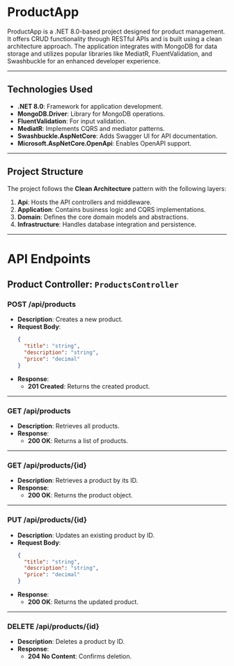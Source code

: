 # ProductApp

ProductApp is a .NET 8.0-based project designed for product management. It offers CRUD functionality through RESTful APIs and is built using a clean architecture approach. The application integrates with MongoDB for data storage and utilizes popular libraries like MediatR, FluentValidation, and Swashbuckle for an enhanced developer experience.

---

## **Technologies Used**
- **.NET 8.0**: Framework for application development.
- **MongoDB.Driver**: Library for MongoDB operations.
- **FluentValidation**: For input validation.
- **MediatR**: Implements CQRS and mediator patterns.
- **Swashbuckle.AspNetCore**: Adds Swagger UI for API documentation.
- **Microsoft.AspNetCore.OpenApi**: Enables OpenAPI support.

---

## **Project Structure**
The project follows the **Clean Architecture** pattern with the following layers:

1. **Api**: Hosts the API controllers and middleware.
2. **Application**: Contains business logic and CQRS implementations.
3. **Domain**: Defines the core domain models and abstractions.
4. **Infrastructure**: Handles database integration and persistence.

---


# API Endpoints

## Product Controller: `ProductsController`

### POST /api/products
- **Description**: Creates a new product.
- **Request Body**:
  ```json
  {
    "title": "string",
    "description": "string",
    "price": "decimal"
  }
  ```
- **Response**:
  - **201 Created**: Returns the created product.

---

### GET /api/products
- **Description**: Retrieves all products.
- **Response**:
  - **200 OK**: Returns a list of products.

---

### GET /api/products/{id}
- **Description**: Retrieves a product by its ID.
- **Response**:
  - **200 OK**: Returns the product object.

---

### PUT /api/products/{id}
- **Description**: Updates an existing product by ID.
- **Request Body**:
  ```json
  {
    "title": "string",
    "description": "string",
    "price": "decimal"
  }
  ```
- **Response**:
  - **200 OK**: Returns the updated product.

---

### DELETE /api/products/{id}
- **Description**: Deletes a product by ID.
- **Response**:
  - **204 No Content**: Confirms deletion.
